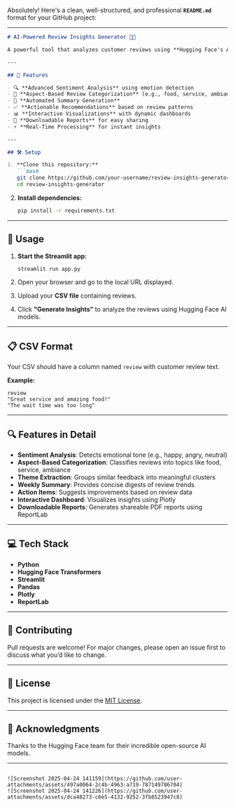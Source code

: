 Absolutely! Here's a clean, well-structured, and professional **`README.md`** format for your GitHub project:

---

```markdown
# AI-Powered Review Insights Generator 🤖✨

A powerful tool that analyzes customer reviews using **Hugging Face's AI models** to deliver comprehensive insights, emotional sentiment analysis, and detailed summaries for smarter decision-making.

---

## 🚀 Features

- 🔍 **Advanced Sentiment Analysis** using emotion detection
- 🧠 **Aspect-Based Review Categorization** (e.g., food, service, ambiance, value)
- 📝 **Automated Summary Generation**
- ✅ **Actionable Recommendations** based on review patterns
- 📊 **Interactive Visualizations** with dynamic dashboards
- 📄 **Downloadable Reports** for easy sharing
- ⚡ **Real-Time Processing** for instant insights

---

## 🛠️ Setup

1. **Clone this repository:**
   ```bash
   git clone https://github.com/your-username/review-insights-generator.git
   cd review-insights-generator
   ```

2. **Install dependencies:**
   ```bash
   pip install -r requirements.txt
   ```

---

## 📝 Usage

1. **Start the Streamlit app:**
   ```bash
   streamlit run app.py
   ```

2. Open your browser and go to the local URL displayed.

3. Upload your **CSV file** containing reviews.

4. Click **"Generate Insights"** to analyze the reviews using Hugging Face AI models.

---

## 📋 CSV Format

Your CSV should have a column named `review` with customer review text.

**Example:**

```csv
review
"Great service and amazing food!"
"The wait time was too long"
```

---

## 🔍 Features in Detail

- **Sentiment Analysis**: Detects emotional tone (e.g., happy, angry, neutral)
- **Aspect-Based Categorization**: Classifies reviews into topics like food, service, ambiance
- **Theme Extraction**: Groups similar feedback into meaningful clusters
- **Weekly Summary**: Provides concise digests of review trends
- **Action Items**: Suggests improvements based on review data
- **Interactive Dashboard**: Visualizes insights using Plotly
- **Downloadable Reports**: Generates shareable PDF reports using ReportLab

---

## 💻 Tech Stack

- **Python**
- **Hugging Face Transformers**
- **Streamlit**
- **Pandas**
- **Plotly**
- **ReportLab**

---

## 📌 Contributing

Pull requests are welcome! For major changes, please open an issue first to discuss what you’d like to change.

---

## 📜 License

This project is licensed under the [MIT License](LICENSE).

---

## 🙌 Acknowledgments

Thanks to the Hugging Face team for their incredible open-source AI models.

---
```

![Screenshot 2025-04-24 141159](https://github.com/user-attachments/assets/497a0064-2c4b-4963-a719-787149786704)
![Screenshot 2025-04-24 141226](https://github.com/user-attachments/assets/dca48273-c6e5-4132-9252-3fb8523947c8)
